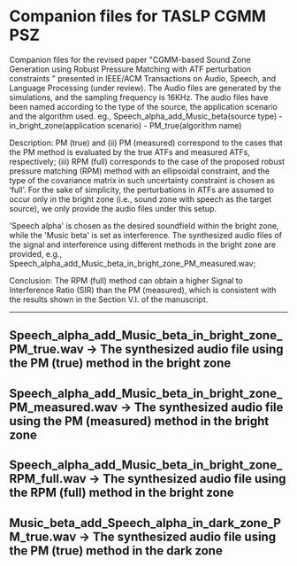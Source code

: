 # Companion files for TASLP CGMM PSZ

Companion files for the revised paper "CGMM-based Sound Zone Generation using Robust Pressure Matching with ATF perturbation constraints " presented in IEEE/ACM Transactions on Audio, Speech, and Language Processing (under review). The Audio files are generated by the simulations, and the sampling frequency is 16KHz. The audio files have been named according to the type of the source, the application scenario and the algorithm used. eg., Speech_alpha_add_Music_beta(source type) - in_bright_zone(application scenario) - PM_true(algorithm name)

Description:
PM (true) and (ii) PM (measured) correspond to the cases that the PM method is evaluated by the true ATFs and measured ATFs, respectively; (iii) RPM (full) corresponds to the case of the proposed robust pressure matching (RPM) method with an ellipsoidal constraint, and the type of the covariance matrix in such uncertainty constraint is chosen as ‘full’. For the sake of simplicity, the perturbations in ATFs are assumed to occur only in the bright zone (i.e., sound zone with speech as the target source), we only provide the audio files under this setup.

'Speech alpha' is chosen as the desired soundfield within the bright zone, while the 'Music beta' is set as interference. The synthesized audio files of the signal and interference using different methods in the bright zone are provided, e.g., Speech_alpha_add_Music_beta_in_bright_zone_PM_measured.wav; 

Conclusion: 
The RPM (full) method can obtain a higher Signal to Interference Ratio (SIR) than the PM (measured), which is consistent with the results shown in the Section V.I. of the manuscript. 

-----------------------------------------------------------------------------------------------------------------------------------------------------
Speech_alpha_add_Music_beta_in_bright_zone_PM_true.wav        ->     The synthesized audio file using the PM (true) method in the bright zone
-----------------------------------------------------------------------------------------------------------------------------------------------------
Speech_alpha_add_Music_beta_in_bright_zone_PM_measured.wav    ->     The synthesized audio file using the PM (measured) method in the bright zone
-----------------------------------------------------------------------------------------------------------------------------------------------------
Speech_alpha_add_Music_beta_in_bright_zone_RPM_full.wav       ->     The synthesized audio file using the RPM (full) method in the bright zone
-----------------------------------------------------------------------------------------------------------------------------------------------------
Music_beta_add_Speech_alpha_in_dark_zone_PM_true.wav          ->     The synthesized audio file using the PM (true) method in the dark zone
-----------------------------------------------------------------------------------------------------------------------------------------------------
